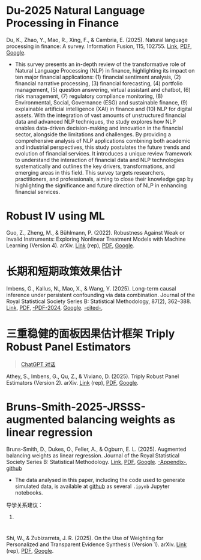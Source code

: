 
# Du-2025 Natural Language Processing in Finance

Du, K., Zhao, Y., Mao, R., Xing, F., & Cambria, E. (2025). Natural language processing in finance: A survey. Information Fusion, 115, 102755. [Link](https://doi.org/10.1016/j.inffus.2024.102755), [PDF](https://www.sentic.net/nlp-in-finance.pdf), [Google](<https://scholar.google.com/scholar?q=Natural language processing in finance: A survey>).

- This survey presents an in-depth review of the transformative role of Natural Language Processing (NLP) in finance, highlighting its impact on ten major financial applications: (1) financial sentiment analysis, (2) financial narrative processing, (3) financial forecasting, (4) portfolio management, (5) question answering, virtual assistant and chatbot, (6) risk management, (7) regulatory compliance monitoring, (8) Environmental, Social, Governance (ESG) and sustainable finance, (9) explainable artificial intelligence (XAI) in finance and (10) NLP for digital assets. With the integration of vast amounts of unstructured financial data and advanced NLP techniques, the study explores how NLP enables data-driven decision-making and innovation in the financial sector, alongside the limitations and challenges. By providing a comprehensive analysis of NLP applications combining both academic and industrial perspectives, this study postulates the future trends and evolution of financial services. It introduces a unique review framework to understand the interaction of financial data and NLP technologies systematically and outlines the key drivers, transformations, and emerging areas in this field. This survey targets researchers, practitioners, and professionals, aiming to close their knowledge gap by highlighting the significance and future direction of NLP in enhancing financial services.


# Robust IV using ML

Guo, Z., Zheng, M., & Bühlmann, P. (2022). Robustness Against Weak or Invalid Instruments: Exploring Nonlinear Treatment Models with Machine Learning (Version 4). arXiv. [Link](https://doi.org/10.48550/arXiv.2203.12808) (rep), [PDF](https://arxiv.org/pdf/2203.12808.pdf), [Google](<https://scholar.google.com/scholar?q=Robustness Against Weak or Invalid Instruments: Exploring Nonlinear Treatment Models with Machine Learning (Version 4)>).


# 长期和短期政策效果估计

Imbens, G., Kallus, N., Mao, X., & Wang, Y. (2025). Long-term causal inference under persistent confounding via data combination. Journal of the Royal Statistical Society Series B: Statistical Methodology, 87(2), 362–388. [Link](https://doi.org/10.1093/jrsssb/qkae095), [PDF](https://academic.oup.com/jrsssb/article-pdf/87/2/362/59597694/qkae095.pdf), [-PDF-2024](https://www.sqz.ac.cn/Public/Uploads/uploadfile/files/20240117/2023wangyuchengguolunwen.pdf), [Google](<https://scholar.google.com/scholar?q=Long-term causal inference under persistent confounding via data combination>). [-cited-](https://scholar.google.com/scholar?cites=4898675682823669277&as_sdt=2005&sciodt=0,5&hl=zh-CN),  


#  三重稳健的面板因果估计框架 Triply Robust Panel Estimators

> [ChatGPT 对话](https://chatgpt.com/share/68d1838b-3568-8005-a444-9fae800712be)

Athey, S., Imbens, G., Qu, Z., & Viviano, D. (2025). Triply Robust Panel Estimators (Version 2). arXiv. [Link](https://doi.org/10.48550/arXiv.2508.21536) (rep), [PDF](https://arxiv.org/pdf/2508.21536.pdf), [Google](<https://scholar.google.com/scholar?q=Triply Robust Panel Estimators (Version 2)>).



# Bruns-Smith-2025-JRSSS-augmented balancing weights as linear regression
Bruns-Smith, D., Dukes, O., Feller, A., & Ogburn, E. L. (2025). Augmented balancing weights as linear regression. Journal of the Royal Statistical Society Series B: Statistical Methodology. [Link](https://doi.org/10.1093/jrsssb/qkaf019), [PDF](https://academic.oup.com/jrsssb/advance-article-pdf/doi/10.1093/jrsssb/qkaf019/63001537/qkaf019.pdf9), [Google](<https://scholar.google.com/scholar?q=Augmented balancing weights as linear regression>). [-Appendix-](https://oup.silverchair-cdn.com/oup/backfile/Content_public/Journal/jrsssb/PAP/10.1093_jrsssb_qkaf019/2/qkaf019_supplementary_data.pdf?Expires=1761534252&Signature=mySq9sHK7zWYVeeOGTSbPKbQsD323QRhHyK332rcUHgbkq6YYRMABFNymy979jEFG161Citqo5WfpSnCvPgvEPB4DZMLoRqQTMpnUxLfBSJ3SsTAYBKPleJNbXtxnGQyuAwaBndVCRNIC00PwkxgD0896NeUnY-S9Vi6jpiHzI9R6UU6t~5BnVROh~IDKh5h08WfpOlUAX0ZHoi0VTfHcSPpIYmHOxpZJaFdfP~dDDIxAzX3tCo5ahzGgseb7I2hexV6rENishfB4ClYxNRS~GD8w2ngDz6PyD29nRDaJ~KNiEKBVTWDlsNfkkUWxNKFO0m-wT4Nqt2bi6geI-quyA__&Key-Pair-Id=APKAIE5G5CRDK6RD3PGA), [github](https://github.com/bruns-smith/balance-equiv-jrssb)
- The data analysed in this paper, including the code used to generate simulated data, is available at [github](https://github.com/bruns-smith/balance-equiv-jrssb) as several `.ipynb` Jupyter notebooks.


导学关系建议：

1. 


# 

Shi, W., & Zubizarreta, J. R. (2025). On the Use of Weighting for Personalized and Transparent Evidence Synthesis (Version 1). arXiv. [Link](https://doi.org/10.48550/arXiv.2509.00228) (rep), [PDF](https://arxiv.org/pdf/2509.00228.pdf), [Google](<https://scholar.google.com/scholar?q=On the Use of Weighting for Personalized and Transparent Evidence Synthesis (Version 1)>).